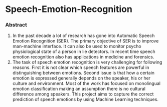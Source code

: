# Speech-Emotion-Recognition

### Abstract
1) In the past decade a lot of research has gone into Automatic Speech Emotion Recognition (SER). The primary objective of SER is to improve man-machine interface. It can also be used to monitor psycho physiological state of a person in lie detectors. In recent time speech emotion recognition also has applications in medicine and forensics.
2) The task of speech emotion recognition is very challenging for following reasons. First it is not clear which speech features are powerful in distinguishing between emotions. Second issue is that how a certain emotion is expressed generally depends on the speaker, his or her culture and environment. Most of the work has focused on monolingual emotion classification making an assumption there is no cultural difference among speakers. This project aims to capture the correct prediction of speech emotions by using Machine Learning techniques.
